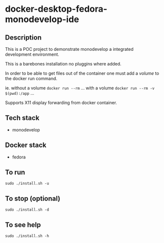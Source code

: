 # docker-desktop-fedora-monodevelop-ide

## Description
This is a POC project to demonstrate monodevelop a integrated development environment.

This is a barebones installation no pluggins where added.

In order to be able to get files out of the container one must add a *volume* to the docker run command.

ie.
without a volume
`docker run --rm` ...
with a volume
`docker run --rm -v $(pwd):/app` ...

Supports X11 display forwarding from docker container.

## Tech stack
- monodevelop

## Docker stack
- fedora

## To run
`sudo ./install.sh -u`

## To stop (optional)
`sudo ./install.sh -d`

## To see help
`sudo ./install.sh -h`